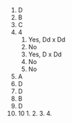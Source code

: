 1. D
2. B
3. C
4. 4
	1. Yes, Dd x Dd
	2. No
	3. Yes, D x Dd
	4. No
	5. No
5. A
6. D
7. D
8. B
9. D
10. 10
	1. 
	2. 
	3. 
	4. 
